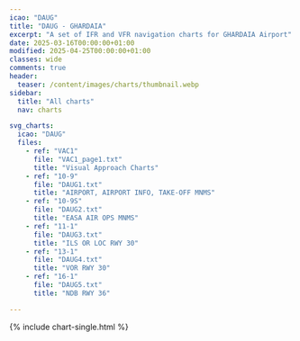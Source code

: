 ```yaml
---
icao: "DAUG"
title: "DAUG - GHARDAIA"
excerpt: "A set of IFR and VFR navigation charts for GHARDAIA Airport"
date: 2025-03-16T00:00:00+01:00
modified: 2025-04-25T00:00:00+01:00
classes: wide
comments: true
header:
  teaser: /content/images/charts/thumbnail.webp
sidebar:
  title: "All charts"
  nav: charts

svg_charts:
  icao: "DAUG"
  files:
    - ref: "VAC1"
      file: "VAC1_page1.txt"
      title: "Visual Approach Charts"
    - ref: "10-9"
      file: "DAUG1.txt"
      title: "AIRPORT, AIRPORT INFO, TAKE-OFF MNMS"
    - ref: "10-9S"
      file: "DAUG2.txt"
      title: "EASA AIR OPS MNMS"
    - ref: "11-1"
      file: "DAUG3.txt"
      title: "ILS OR LOC RWY 30"
    - ref: "13-1"
      file: "DAUG4.txt"
      title: "VOR RWY 30"
    - ref: "16-1"
      file: "DAUG5.txt"
      title: "NDB RWY 36"

---
```


{% include chart-single.html %}